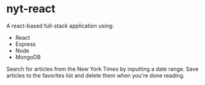 # nyt-react

A react-based full-stack application using:

- React
- Express
- Node
- MongoDB

Search for articles from the New York Times by inputting a date range. Save articles to the favorites list and delete them when you're done reading.